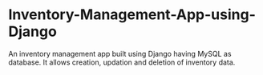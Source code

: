 # Inventory-Management-App-using-Django
An inventory management app built using Django having MySQL as database. It allows creation, updation and deletion of inventory data.
